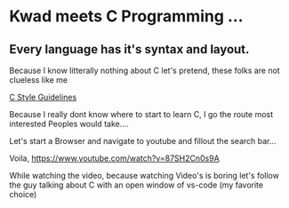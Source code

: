 # Kwad meets C Programming ...

## Every language has it's syntax and layout.

Because I know litterally nothing about C let's pretend, these folks are not clueless like me

[C Style Guidelines](https://www.cs.umd.edu/~nelson/classes/resources/cstyleguide/)

Because I really dont know where to start to learn C, I go the route most interested Peoples would take....

Let's start a Browser and navigate to youtube and fillout the search bar...

Voila, https://www.youtube.com/watch?v=87SH2Cn0s9A

While watching the video, because watching Video's is boring let's follow the guy talking about C with an open window of vs-code (my favorite choice)

